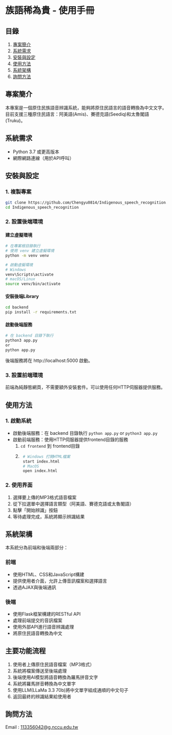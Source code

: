 # 族語稀為貴 - 使用手冊

## 目錄
1. [專案簡介](#專案簡介)
2. [系統需求](#系統需求)
3. [安裝與設定](#安裝與設定)
4. [使用方法](#使用方法)
5. [系統架構](#系統架構)
6. [詢問方法](#詢問方法)

## 專案簡介
本專案是一個原住民族語音辨識系統，能夠將原住民語言的語音轉換為中文文字。目前支援三種原住民語言：阿美語(Amis)、賽德克語(Seediq)和太魯閣語(Truku)。

## 系統需求
- Python 3.7 或更高版本
- 網際網路連線（用於API呼叫）

## 安裝與設定

### 1. 複製專案
```bash
git clone https://github.com/Chengyu0814/Indigenous_speech_recognition.git
cd Indigenous_speech_recognition
```

### 2. 設置後端環境

#### 建立虛擬環境
```bash
# 在專案根目錄執行
# 使用 venv 建立虛擬環境
python -m venv venv

# 啟動虛擬環境
# Windows
venv\Scripts\activate
# macOS/Linux
source venv/bin/activate
```

#### 安裝後端Library
```bash
cd backend
pip install -r requirements.txt
```

#### 啟動後端服務
```bash
# 在 backend 目錄下執行
python3 app.py
or 
python app.py
```
後端服務將在 http://localhost:5000 啟動。

### 3. 設置前端環境

前端為純靜態網頁，不需要額外安裝套件。可以使用任何HTTP伺服器提供服務。


## 使用方法

### 1. 啟動系統
- 啟動後端服務：在 backend 目錄執行 `python app.py` or `python3 app.py`
- 啟動前端服務：使用HTTP伺服器提供frontend目錄的服務
    1. `cd frontend` 到 frontend目錄
    2. ```bash
        # Windows 打開HTML檔案
        start index.html
        # MacOS
        open index.html
### 2. 使用界面
1. 選擇要上傳的MP3格式語音檔案
2. 從下拉選單中選擇語言類型（阿美語、賽德克語或太魯閣語）
3. 點擊「開始辨識」按鈕
4. 等待處理完成，系統將顯示辨識結果

## 系統架構

本系統分為前端和後端兩部分：

### 前端
- 使用HTML、CSS和JavaScript構建
- 提供使用者介面，允許上傳音訊檔案和選擇語言
- 透過AJAX與後端通訊

### 後端
- 使用Flask框架構建的RESTful API
- 處理前端提交的音訊檔案
- 使用外部API進行語音辨識處理
- 將原住民語音轉換為中文

## 主要功能流程
1. 使用者上傳原住民語音檔案（MP3格式）
2. 系統將檔案傳送至後端處理
3. 後端使用AI模型將語音轉換為羅馬拼音文字
4. 系統將羅馬拼音轉換為中文單字
5. 使用LLM(LLaMa 3.3 70b)將中文單字組成通順的中文句子
6. 返回最終的辨識結果給使用者


## 詢問方法
Email : 113356042@g.nccu.edu.tw

